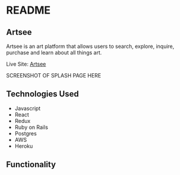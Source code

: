 # README

## Artsee 

Artsee is an art platform that allows users to search, explore, inquire, purchase and learn about all things art.

Live Site: [Artsee](https://artsee-application.herokuapp.com/)

SCREENSHOT OF SPLASH PAGE HERE 

## Technologies Used
* Javascript 
* React
* Redux
* Ruby on Rails
* Postgres 
* AWS
* Heroku

## Functionality 

